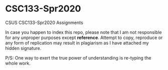 # CSC133-Spr2020
CSUS CSC133-Spr2020 Assignments

In case you happen to index this repo, please note that I am not responsible for any unproper purposes except **reference**.
Attempt to copy, reproduce or any form of replication may result in plagiarism as I have attached my hidden signature.


P/S: One way to exert the true power of understanding is re-typing the whole work.
